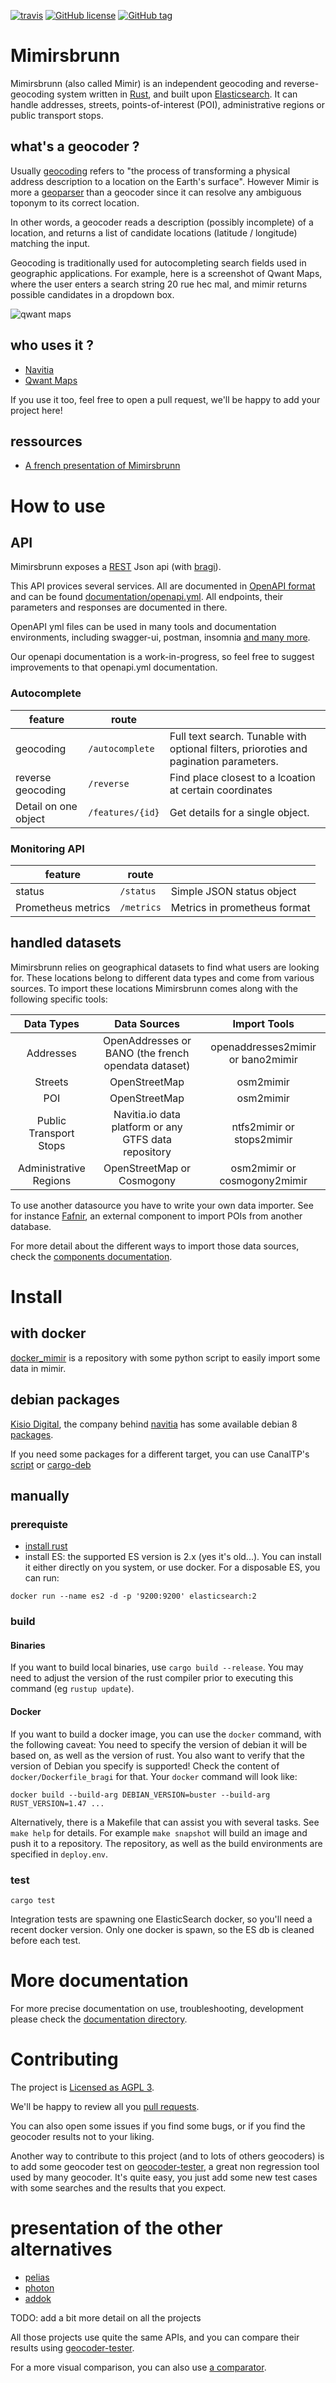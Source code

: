 [![travis](https://travis-ci.org/CanalTP/mimirsbrunn.svg?branch=master)](https://travis-ci.org/CanalTP/mimirsbrunn)
[![GitHub license](https://img.shields.io/github/license/CanalTP/mimirsbrunn.svg)](https://github.com/CanalTP/mimirsbrunn/blob/master/LICENSE)
[![GitHub tag](https://img.shields.io/github/tag/CanalTP/mimirsbrunn.svg)](https://github.com/CanalTP/mimirsbrunn/tag)

# Mimirsbrunn

Mimirsbrunn (also called Mimir) is an independent geocoding and reverse-geocoding system written in [Rust](https://www.rust-lang.org/en-US/), and built upon [Elasticsearch](https://www.elastic.co).
It can handle addresses, streets, points-of-interest (POI), administrative regions or public transport stops.

## what's a geocoder ?

Usually [geocoding](https://en.wikipedia.org/wiki/Geocoding) refers to "the process of transforming a physical address description to a location on the Earth's surface". 
However Mimir is more a [geoparser](https://en.wikipedia.org/wiki/Toponym_resolution#Geoparsing) than a geocoder since it can resolve any ambiguous toponym to its correct location.

In other words, a geocoder reads a description (possibly incomplete) of a location, and returns a list of candidate locations (latitude / longitude) matching the input. 

Geocoding is traditionally used for autocompleting search fields used in geographic applications. For example, here is a screenshot of Qwant Maps, where the user enters a search string 20 rue hec mal, and mimir returns possible candidates in a dropdown box.

![qwant maps](https://user-images.githubusercontent.com/3987698/56976025-53ed1180-6b72-11e9-9c81-9718e92061ce.png)

## who uses it ?

* [Navitia](https://github.com/CanalTP/navitia)
* [Qwant Maps](https://www.qwant.com/maps)

If you use it too, feel free to open a pull request, we'll be happy to add your project here!

## ressources

* [A french presentation of Mimirsbrunn](https://github.com/TeXitoi/pinot2017bano/blob/master/pinot2017bano.pdf)

# How to use

## API

Mimirsbrunn exposes a [REST](https://en.wikipedia.org/wiki/Representational_state_transfer) Json api (with [bragi](https://github.com/CanalTP/mimirsbrunn/tree/master/libs/bragi)).

This API provices several services. All are documented in [OpenAPI format](https://www.openapis.org/) and can be found [documentation/openapi.yml](./documentation/openapi.yml).
All endpoints, their parameters and responses are documented in there.

OpenAPI yml files can be used in many tools and documentation environments, including swagger-ui, postman, insomnia [and many more](https://apis.guru/awesome-openapi3/).

Our openapi documentation is a work-in-progress, so feel free to suggest improvements to that openapi.yml documentation.

### Autocomplete

| feature              | route            |                                                                                        |
| -------------------- | ---------------- | --                                                                                     |
| geocoding            | `/autocomplete`  | Full text search. Tunable with optional filters, prioroties and pagination parameters. |
| reverse geocoding    | `/reverse`       | Find place closest to a lcoation at certain coordinates                                |
| Detail on one object | `/features/{id}` | Get details for a single object.                                                       |

### Monitoring API

| feature            | route      |                              |
| ------------------ | ---------- | --                           |
| status             | `/status`  | Simple JSON status object    |
| Prometheus metrics | `/metrics` | Metrics in prometheus format |


## handled datasets

Mimirsbrunn relies on geographical datasets to find what users are looking for.
These locations belong to different data types and come from various sources.
To import these locations Mimirsbrunn comes along with the following specific tools:

|       Data Types       |                     Data Sources                      |            Import Tools           |
| :--------------------: | :---------------------------------------------------: | :-------------------------------: |
|       Addresses        | OpenAddresses  or BANO (the french opendata dataset)  | openaddresses2mimir or bano2mimir |
|        Streets         |                     OpenStreetMap                     |             osm2mimir             |
|          POI           |                     OpenStreetMap                     |             osm2mimir             |
| Public Transport Stops | Navitia.io data platform  or any GTFS data repository |     ntfs2mimir or stops2mimir     |
| Administrative Regions |              OpenStreetMap or Cosmogony               |   osm2mimir or cosmogony2mimir    |

To use another datasource you have to write your own data importer.
See for instance [Fafnir](https://github.com/QwantResearch/fafnir), an external component to import POIs from another database.

For more detail about the different ways to import those data sources, check the [components documentation](https://github.com/CanalTP/mimirsbrunn/blob/master/documentation/components.md).

# Install

## with docker

[docker_mimir](https://github.com/QwantResearch/docker_mimir) is a repository with some python script to easily import some data in mimir.

## debian packages

[Kisio Digital](http://www.kisiodigital.com/), the company behind
[navitia](https://www.navitia.io/) has some available debian
8 [packages](https://ci.navitia.io/view/mimir/job/mimirsbrunn_release_package/lastSuccessfulBuild/artifact/mimirsbrunn_1.8.0_amd64.deb).

If you need some packages for a different target, you can use CanalTP's
[script](https://github.com/CanalTP/mimirsbrunn/blob/master/build_packages.sh) or
[cargo-deb](https://github.com/mmstick/cargo-deb)

## manually

### prerequiste
* [install rust](https://rustup.rs/)
* install ES: the supported ES version is 2.x (yes it's old...).
You can install it either directly on you system, or use docker.
For a disposable ES, you can run:

`docker run --name es2 -d -p '9200:9200' elasticsearch:2`

### build

#### Binaries

If you want to build local binaries, use `cargo build --release`. You may need to adjust the
version of the rust compiler prior to executing this command (eg `rustup update`).

#### Docker

If you want to build a docker image, you can use the `docker` command, with the following caveat:
You need to specify the version of debian it will be based on, as well as the version of rust.
You also want to verify that the version of Debian you specify is supported! Check the content of
`docker/Dockerfile_bragi` for that. Your `docker` command will look like:

```
docker build --build-arg DEBIAN_VERSION=buster --build-arg RUST_VERSION=1.47 ...
```

Alternatively, there is a Makefile that can assist you with several tasks. See `make help` for
details. For example `make snapshot` will build an image and push it to a repository. The
repository, as well as the build environments are specified in `deploy.env`.

### test

`cargo test`

Integration tests are spawning one ElasticSearch docker, so you'll need a recent docker version.
Only one docker is spawn, so the ES db is cleaned before each test.

# More documentation

For more precise documentation on use, troubleshooting, development please check the [documentation
directory](documentation/readme.md).

# Contributing

The project is [Licensed as AGPL 3](https://github.com/CanalTP/mimirsbrunn/blob/master/LICENSE).

We'll be happy to review all you [pull
requests](https://help.github.com/en/articles/about-pull-requests).

You can also open some issues if you find some bugs, or if you find the geocoder results not to
your liking.

Another way to contribute to this project (and to lots of others geocoders) is to add some geocoder
test on [geocoder-tester](https://github.com/geocoders/geocoder-tester), a great non regression
tool used by many geocoder. It's quite easy, you just add some new test cases with some searches
and the results that you expect.

# presentation of the other alternatives
* [pelias](https://github.com/pelias/pelias)
* [photon](https://github.com/komoot/photon)
* [addok](https://github.com/addok/addok)

TODO: add a bit more detail on all the projects

All those projects use quite the same APIs, and you can compare their results using
[geocoder-tester](https://github.com/geocoders/geocoder-tester).

For a more visual comparison, you can also use [a comparator](https://github.com/CanalTP/autocomplete-comparator).
